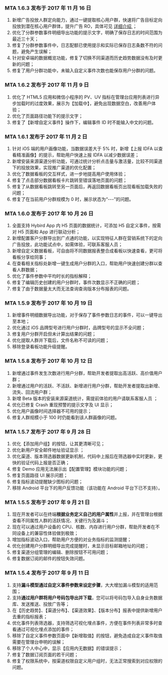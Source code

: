 ### MTA 1.6.3 发布于 2017 年 11 月 16 日

1. 新增广告投放人群定向能力，通过一键提取核心用户群，快速将广告目标定向投放到潜在核心用户群体，提升广告 RO，具体可见 [详细介绍
](/document/product/549/13088)；
2. 优化了分群参数事件明细导出功能的提示文字，明确了保存日志的时间范围为最近三十天；
3. 修复了分群参数事件中，日志配额已使用提示和实际已保存日志条数不符的问题，避免产生误解；
4. 针对安卓端的数据概览功能，修复了切换不同渠道而历史趋势数据没有及时更新的问题；
5. 修复了用户分群功能中，未输入自定义事件次数也能保存用户分群的问题。

### MTA 1.6.2 发布于 2017 年 11 月 9 日

1. 优化了 HTML5 应用和微信小程序的 PV、UV 指标在管理台应用列表进行异步加载时的过度效果，展示为【加载中】，避免出现数据空白，改善用户体验；
2. 优化了页面路径功能下的提示文字；
3. 修复了【新增自定义事件】操作下，编辑事件 ID 时不能输入中文的问题。

### MTA 1.6.1 发布于 2017 年 11 月 2 日

1. 针对 iOS 端的用户画像功能，当数据误差大于 5% 时，新增【上报 IDFA 以查看精准画像】的提示，帮助用户快速上报 IDFA 以减少数据误差；
2. 新增安装来源渠道分析功能，可通过统计分析点击量与激活量，比较不同渠道下的投放效果，实现推广渠道的优化配置；
3. 优化了数据看板的交互样式，进一步地提高用户使用体验；
4. 修复了点击部分数据看板卡片跳转至错误落地页面的问题；
5. 修复了从数据看板跳转至另一页面后，再返回数据看板页出现看板加载失败的问题；
6. 修复了在当前用户分群规模为 0 时，展示状态为“---”的问题。

### MTA 1.6.0 发布于 2017 年 10 月 26 日

1. 全面支持 Hybird App 内 H5 页面的数据统计，可添加 H5 自定义事件，按需对 H5 页面和 App 进行联动分析；
2. 新增配置客户分群导出到广点通的功能，以实现特征人群在营销系统下的定向广告投放，此功能试点中，如需体验，可联系客服人员；
3. 新增自定义数据看板，可自由将不同数据报表整合成看板以快速查看，更可将看板分享给同事；
4. 在查看相关指标处新增一键生成用户分群的入口，帮助用户快速创建分群以查看人群数据；
5. 优化了事件参数中平均时长的指标解释；
6. 修复了编辑历史创建的用户分群时，事件次数显示不正确的问题；
7. 修复了由于数据量太大而无法查询查询版本分布报表的问题。

### MTA 1.5.9 发布于 2017 年 10 月 19 日

1. 新增事件明细数据导出功能，对于保存了事件参数日志的事件，可以一键导出至本地；
2. 优化通过 iOS 品牌型号进行用户分群时，品牌型号的显示不全问题；
3. 修复用户分群开启但未计算出结果的问题；
4. 优化提取人群并下载后，文件名称不可读的问题；
5. 移除登录看板功能升级提醒。

### MTA 1.5.8 发布于 2017 年 10 月 12 日 

1. 新增通过事件发生次数进行用户分群，帮助开发者提取出高活跃、高价值用户群；
2. 新增通过用户的活跃、不活跃、新增进行用户分群，帮助开发者提取出新增、流失、回流用户群；
3. 新增 Beta 版本的安装来源渠道统计，需提前体验的用户请联系客服人员 ；
4. 优化已修复 Crash 重现预警的提示文字及 UI 显示；
5. 优化用户画像时间选择器不可用的提示；
6. 修复人群规模小于 100 时仍能看到该人群画像的问题。

### MTA 1.5.7 发布于 2017 年 9 月 28 日 

1. 优化【添加用户组】的按钮，让其更清晰可见； 
2. 优化新用户安全邮件地址验证显示 ；
3. 优化渠道、版本筛选器数据更新机制，代码中上报后在筛选器中实时更新，更快的验证代码上报是否正确；
4. 修复 Demo 应用无法展示出【配置管理】模块功能的问题；
5. 修复页面路径 UI 展示问题；
6. 修复指标波动提醒缺少图标的问题；
7. 移除 Android 平台下的用户反馈功能（该功能在 Android 平台下已不支持）。

### MTA 1.5.5 发布于 2017 年 9 月 21 日

1. 现在开发者可以在终端**根据业务定义自己的用户属性**并上报，并在管理台根据查看不同属性人群的活跃情况、关键行为及漏斗；
2. 现在可以通过用户设备的 CPU、核数、内存进行用户分群，帮助开发者在不同设备上的兼容性体验做到极致；
3. 增加指标波动入口，帮助用户方便的对业务指标的监测提醒；
4. 优化创建用户分群明细导出完成提醒时，未显示目标邮箱地址的问题；
5. 修复渠道分组管理的编辑、删除按钮不可用问题；
6. 修复数据订阅的邮件的按钮失效问题。

### MTA 1.5.4 发布于 2017 年 9 月 11 日

1. 支持**漏斗模型通过自定义事件参数来设定步骤**，大大增加漏斗模型的适用范围；
2. 支持**通过用户群将用户号码包导出并下载**，您可以将号码包导入自身业务数据库、发送推送、投放广告等；
3. 在【历史趋势】、【渠道分布】、【渠道效果】、【版本分布】报表中提供新增用户去重的指标报表；
4. 优化事件列表筛选器，支持筛选可视化埋点事件，方便在事件列表非常多时查看通过可视化埋点添加的事件；
5. 移除了自定义事件参数页面中【新增取值】的按钮，避免造成自定义事件取值需要在管理台申明的误解；
6. 移除了个人中心中，显示【应用内无数据】的错误提示；
7. 修复了数据订阅页面的若干问题；
8. 修复了权限系统中，按渠道权限自定义用户组时，无法正常搜索到对应权限的问题。